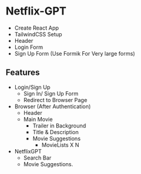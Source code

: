 # Netflix-GPT

-   Create React App
-   TailwindCSS Setup
-   Header
-   Login Form
-   Sign Up Form (Use Formik For Very large forms)

## Features

-   Login/Sign Up
    -   Sign In/ Sign Up Form
    -   Redirect to Browser Page
-   Browser (After Authentication)
    -   Header
    -   Main Movie
        -   Trailer in Background
        -   Title & Description
        -   Movie Suggestions
            -   MovieLists X N
-   NetflixGPT
    -   Search Bar
    -   Movie Suggestions.
